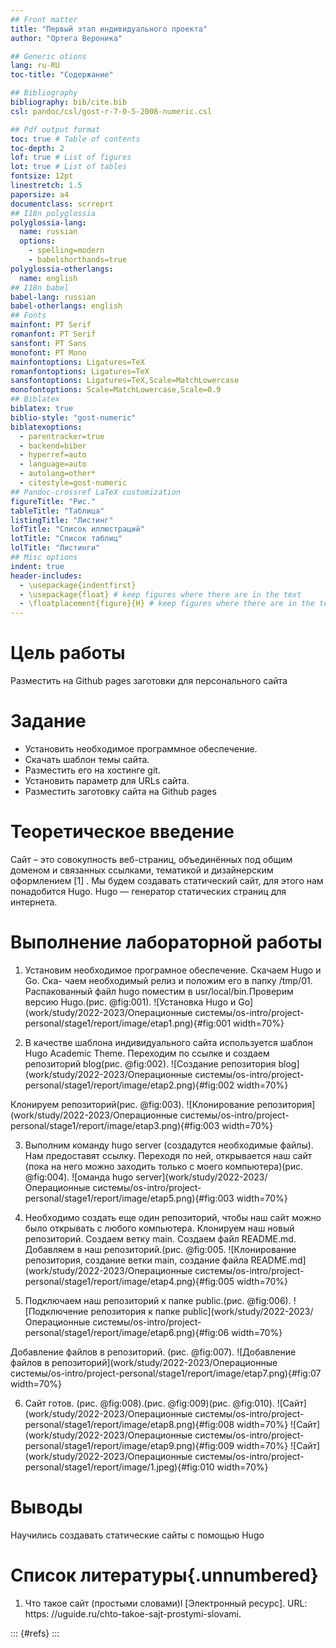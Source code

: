 ```yaml
---
## Front matter
title: "Первый этап индивидуального проекта"
author: "Ортега Вероника"

## Generic otions
lang: ru-RU
toc-title: "Содержание"

## Bibliography
bibliography: bib/cite.bib
csl: pandoc/csl/gost-r-7-0-5-2008-numeric.csl

## Pdf output format
toc: true # Table of contents
toc-depth: 2
lof: true # List of figures
lot: true # List of tables
fontsize: 12pt
linestretch: 1.5
papersize: a4
documentclass: scrreprt
## I18n polyglossia
polyglossia-lang:
  name: russian
  options:
	- spelling=modern
	- babelshorthands=true
polyglossia-otherlangs:
  name: english
## I18n babel
babel-lang: russian
babel-otherlangs: english
## Fonts
mainfont: PT Serif
romanfont: PT Serif
sansfont: PT Sans
monofont: PT Mono
mainfontoptions: Ligatures=TeX
romanfontoptions: Ligatures=TeX
sansfontoptions: Ligatures=TeX,Scale=MatchLowercase
monofontoptions: Scale=MatchLowercase,Scale=0.9
## Biblatex
biblatex: true
biblio-style: "gost-numeric"
biblatexoptions:
  - parentracker=true
  - backend=biber
  - hyperref=auto
  - language=auto
  - autolang=other*
  - citestyle=gost-numeric
## Pandoc-crossref LaTeX customization
figureTitle: "Рис."
tableTitle: "Таблица"
listingTitle: "Листинг"
lofTitle: "Список иллюстраций"
lotTitle: "Список таблиц"
lolTitle: "Листинги"
## Misc options
indent: true
header-includes:
  - \usepackage{indentfirst}
  - \usepackage{float} # keep figures where there are in the text
  - \floatplacement{figure}{H} # keep figures where there are in the text
---
```


# Цель работы

Разместить на Github pages заготовки для персонального сайта

# Задание

* Установить необходимое программное обеспечение.
* Скачать шаблон темы сайта.
* Разместить его на хостинге git.
* Установить параметр для URLs сайта.
* Разместить заготовку сайта на Github pages

# Теоретическое введение

Сайт – это совокупность веб-страниц, объединённых под общим доменом и
связанных ссылками, тематикой и дизайнерским оформлением [1] . Мы будем
создавать статический сайт, для этого нам понадобится Hugo. Hugo — генератор
статических страниц для интернета.

# Выполнение лабораторной работы

1. Установим необходимое програмное обеспечение. Скачаем Hugo и Go. Ска-
чаем необходимый релиз и положим его в папку /tmp/01. Распакованный
файл hugo поместим в usr/local/bin.Проверим версию Hugo.(рис. @fig:001).
![Установка Hugo и Go](work/study/2022-2023/Операционные системы/os-intro/project-personal/stage1/report/image/etap1.png){#fig:001 width=70%}

2. В качестве шаблона индивидуального сайта используется шаблон Hugo
Academic Theme. Переходим по ссылке и создаем репозиторий blog(рис. @fig:002).
![Создание репозитория blog](work/study/2022-2023/Операционные системы/os-intro/project-personal/stage1/report/image/etap2.png){#fig:002 width=70%}

Клонируем репозиторий(рис. @fig:003).
![Клонирование репозитория](work/study/2022-2023/Операционные системы/os-intro/project-personal/stage1/report/image/etap3.png){#fig:003 width=70%}

3. Выполним команду hugo server (создадутся необходимые файлы). Нам
предоставят ссылку. Переходя по ней, открывается наш сайт (пока на него
можно заходить только с моего компьютера)(рис. @fig:004).
![оманда hugo server](work/study/2022-2023/Операционные системы/os-intro/project-personal/stage1/report/image/etap5.png){#fig:003 width=70%}

4. Необходимо создать еще один репозиторий, чтобы наш сайт можно было
открывать с любого компьютера.
Клонируем наш новый репозиторий. Создаем ветку main. Создаем файл
README.md. Добавляем в наш репозиторий.(рис. @fig:005.
![Клонирование репозитория, создание ветки main, создание файла README.md](work/study/2022-2023/Операционные системы/os-intro/project-personal/stage1/report/image/etap4.png){#fig:005 width=70%}

5. Подключаем наш репозиторий к папке public.(рис. @fig:006).
![Подключение репозитория к папке public](work/study/2022-2023/Операционные системы/os-intro/project-personal/stage1/report/image/etap6.png){#fig:06 width=70%} 

Добавление файлов в репозиторий. (рис. @fig:007).
![Добавление файлов в репозиторий](work/study/2022-2023/Операционные системы/os-intro/project-personal/stage1/report/image/etap7.png){#fig:07 width=70%} 

6. Сайт готов. (рис. @fig:008).(рис. @fig:009)(рис. @fig:010).
![Сайт](work/study/2022-2023/Операционные системы/os-intro/project-personal/stage1/report/image/etap8.png){#fig:008 width=70%} 
![Сайт](work/study/2022-2023/Операционные системы/os-intro/project-personal/stage1/report/image/etap9.png){#fig:009 width=70%} 
![Сайт](work/study/2022-2023/Операционные системы/os-intro/project-personal/stage1/report/image/1.jpeg){#fig:010 width=70%} 

# Выводы

Научились создавать статические сайты с помощью Hugo

# Список литературы{.unnumbered}

1. Что такое сайт (простыми словами)l [Электронный ресурс]. URL: https:
//uguide.ru/chto-takoe-sajt-prostymi-slovami.
 
::: {#refs}
:::

